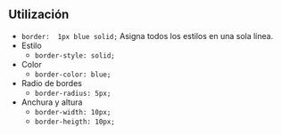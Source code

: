 ## **Utilización**
- `border:  1px blue solid;` Asigna todos los estilos en una sola línea.
- Estilo
	- `border-style: solid;`
- Color
	- `border-color: blue;`
- Radio de bordes
	- `border-radius: 5px;`
- Anchura y altura
	- `border-width: 10px;`
	- `border-heigth: 10px;`